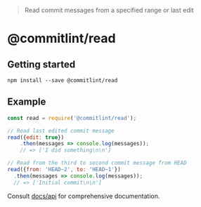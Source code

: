 > Read commit messages from a specified range or last edit

# @commitlint/read

## Getting started

```shell
npm install --save @commitlint/read
```

## Example

```js
const read = require('@commitlint/read');

// Read last edited commit message
read({edit: true})
    .then(messages => console.log(messages));
    // => ['I did something\n\n']

// Read from the third to second commit message from HEAD
read({from: 'HEAD~2', to: 'HEAD~1'})
  .then(messages => console.log(messages));
  // => ['Initial commit\n\n']
```

Consult [docs/api](https://marionebl.github.io/commitlint/#/reference-api) for comprehensive documentation.
